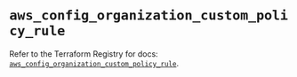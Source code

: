 # `aws_config_organization_custom_policy_rule`

Refer to the Terraform Registry for docs: [`aws_config_organization_custom_policy_rule`](https://registry.terraform.io/providers/hashicorp/aws/5.40.0/docs/resources/config_organization_custom_policy_rule).

